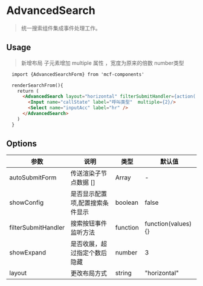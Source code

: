 # AdvancedSearch
> 统一搜索组件集成事件处理工作。

## Usage
> 新增布局 子元素增加 multiple 属性 ，宽度为原来的倍数 number类型
>
```html
  import {AdvancedSearchForm} from 'mcf-components'

  renderSearchFrom(){
    return (
      <AdvancedSearch layout="horizontal" filterSubmitHandler={action('button-click')}>
        <Input name="callState" label="呼叫类型"  multiple={2}/>
        <Select name="inputAcc" label="hr" />
      </AdvancedSearch>
    )
  }
```


## Options

| 参数 | 说明 | 类型 | 默认值 |
| - | - | - | - |
| autoSubmitForm | 传送渲染子节点数据 [] | Array  | -  |
| showConfig | 是否显示配置项,配置搜索条件显示 | boolean | false |
| filterSubmitHandler | 搜索按钮事件监听方法  | function  | function(values) {} |
| showExpand | 是否收展，超过指定个数后隐藏  | number  | 3 |
| layout | 更改布局方式 | string | "horizontal" |
